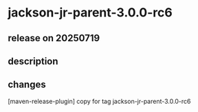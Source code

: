 # jackson-jr-parent-3.0.0-rc6

## release on 20250719
## description
## changes
[maven-release-plugin] copy for tag jackson-jr-parent-3.0.0-rc6

